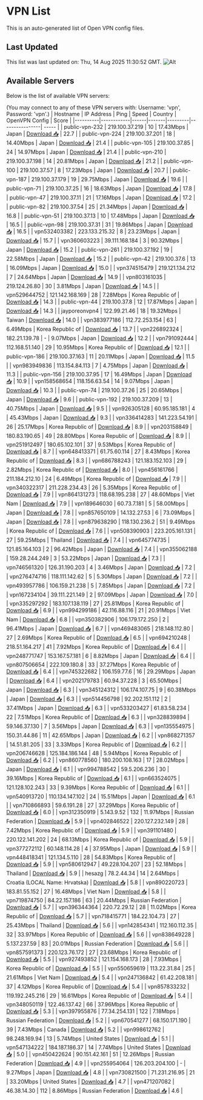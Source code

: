 # VPN List

This is an auto-generated list of Open VPN config files.

## Last Updated

This list was last updated on: Thu, 14 Aug 2025 11:30:52 GMT.
![Alt](https://repobeats.axiom.co/api/embed/186b98318ef1479477931607c1ad7d823f12451f.svg "Repobeats analytics image")

## Available Servers

Below is the list of available VPN servers:

(You may connect to any of these VPN servers with: Username: 'vpn', Password: 'vpn'.)
| Hostname | IP Address | Ping | Speed | Country | OpenVPN Config | Score |
|----------|------------|------|-------|---------|----------------| ----- |
| public-vpn-232 | 219.100.37.219 | 10 | 17.43Mbps | Japan | [Download 📥](./configs/server_0_JP.ovpn) | 22.7 |
| public-vpn-224 | 219.100.37.201 | 18 | 14.40Mbps | Japan | [Download 📥](./configs/server_1_JP.ovpn) | 21.4 |
| public-vpn-105 | 219.100.37.85 | 24 | 14.97Mbps | Japan | [Download 📥](./configs/server_2_JP.ovpn) | 21.4 |
| public-vpn-210 | 219.100.37.198 | 14 | 20.81Mbps | Japan | [Download 📥](./configs/server_3_JP.ovpn) | 21.2 |
| public-vpn-100 | 219.100.37.57 | 8 | 17.23Mbps | Japan | [Download 📥](./configs/server_4_JP.ovpn) | 20.7 |
| public-vpn-187 | 219.100.37.179 | 19 | 29.75Mbps | Japan | [Download 📥](./configs/server_5_JP.ovpn) | 19.6 |
| public-vpn-71 | 219.100.37.25 | 16 | 18.63Mbps | Japan | [Download 📥](./configs/server_6_JP.ovpn) | 17.8 |
| public-vpn-47 | 219.100.37.11 | 21 | 17.16Mbps | Japan | [Download 📥](./configs/server_7_JP.ovpn) | 17.2 |
| public-vpn-82 | 219.100.37.54 | 25 | 21.34Mbps | Japan | [Download 📥](./configs/server_8_JP.ovpn) | 16.8 |
| public-vpn-51 | 219.100.37.13 | 10 | 17.48Mbps | Japan | [Download 📥](./configs/server_9_JP.ovpn) | 16.5 |
| public-vpn-98 | 219.100.37.31 | 31 | 19.86Mbps | Japan | [Download 📥](./configs/server_10_JP.ovpn) | 16.5 |
| vpn532403382 | 223.133.215.32 | 8 | 23.23Mbps | Japan | [Download 📥](./configs/server_11_JP.ovpn) | 15.7 |
| vpn360603223 | 39.111.168.184 | 3 | 90.32Mbps | Japan | [Download 📥](./configs/server_12_JP.ovpn) | 15.2 |
| public-vpn-261 | 219.100.37.192 | 19 | 22.58Mbps | Japan | [Download 📥](./configs/server_13_JP.ovpn) | 15.2 |
| public-vpn-42 | 219.100.37.6 | 13 | 16.09Mbps | Japan | [Download 📥](./configs/server_14_JP.ovpn) | 15.0 |
| vpn374515479 | 219.121.134.212 | 7 | 24.64Mbps | Japan | [Download 📥](./configs/server_15_JP.ovpn) | 14.9 |
| vpn803161035 | 219.124.26.80 | 30 | 3.81Mbps | Japan | [Download 📥](./configs/server_16_JP.ovpn) | 14.5 |
| vpn529644752 | 121.142.168.169 | 28 | 7.28Mbps | Korea Republic of | [Download 📥](./configs/server_17_KR.ovpn) | 14.3 |
| public-vpn-44 | 219.100.37.8 | 12 | 17.87Mbps | Japan | [Download 📥](./configs/server_18_JP.ovpn) | 14.3 |
| jayporeonvpn4 | 122.99.21.46 | 18 | 19.32Mbps | Taiwan | [Download 📥](./configs/server_19_TW.ovpn) | 14.0 |
| vpn383977186 | 112.72.253.154 | 63 | 6.49Mbps | Korea Republic of | [Download 📥](./configs/server_20_KR.ovpn) | 13.7 |
| vpn226892324 | 182.21.139.78 | - | 9.07Mbps | Japan | [Download 📥](./configs/server_21_JP.ovpn) | 12.2 |
| vpn791092444 | 112.168.51.140 | 29 | 10.95Mbps | Korea Republic of | [Download 📥](./configs/server_22_KR.ovpn) | 12.1 |
| public-vpn-186 | 219.100.37.163 | 11 | 20.11Mbps | Japan | [Download 📥](./configs/server_23_JP.ovpn) | 11.5 |
| vpn983949836 | 113.154.84.113 | 7 | 4.75Mbps | Japan | [Download 📥](./configs/server_24_JP.ovpn) | 11.3 |
| public-vpn-156 | 219.100.37.95 | 17 | 16.49Mbps | Japan | [Download 📥](./configs/server_25_JP.ovpn) | 10.9 |
| vpn158568654 | 118.156.63.54 | 14 | 9.07Mbps | Japan | [Download 📥](./configs/server_26_JP.ovpn) | 10.3 |
| public-vpn-74 | 219.100.37.26 | 25 | 20.65Mbps | Japan | [Download 📥](./configs/server_27_JP.ovpn) | 9.6 |
| public-vpn-192 | 219.100.37.209 | 13 | 40.75Mbps | Japan | [Download 📥](./configs/server_28_JP.ovpn) | 9.5 |
| vpn926305128 | 60.95.185.181 | 4 | 45.43Mbps | Japan | [Download 📥](./configs/server_29_JP.ovpn) | 9.3 |
| vpn336414283 | 141.223.54.191 | 26 | 25.17Mbps | Korea Republic of | [Download 📥](./configs/server_30_KR.ovpn) | 8.9 |
| vpn203158849 | 180.83.190.65 | 49 | 28.80Mbps | Korea Republic of | [Download 📥](./configs/server_31_KR.ovpn) | 8.9 |
| vpn251912497 | 180.65.102.101 | 37 | 9.53Mbps | Korea Republic of | [Download 📥](./configs/server_32_KR.ovpn) | 8.7 |
| vpn648413371 | 61.75.60.114 | 27 | 8.43Mbps | Korea Republic of | [Download 📥](./configs/server_33_KR.ovpn) | 8.3 |
| vpn686788243 | 121.183.152.103 | 29 | 2.82Mbps | Korea Republic of | [Download 📥](./configs/server_34_KR.ovpn) | 8.0 |
| vpn456161766 | 211.184.212.10 | 24 | 6.49Mbps | Korea Republic of | [Download 📥](./configs/server_35_KR.ovpn) | 7.9 |
| vpn340322317 | 211.228.234.43 | 26 | 5.35Mbps | Korea Republic of | [Download 📥](./configs/server_36_KR.ovpn) | 7.9 |
| vpn864131273 | 118.68.195.238 | 27 | 48.60Mbps | Viet Nam | [Download 📥](./configs/server_37_VN.ovpn) | 7.9 |
| vpn189646030 | 60.73.7.181 | 5 | 58.00Mbps | Japan | [Download 📥](./configs/server_38_JP.ovpn) | 7.8 |
| vpn857650109 | 14.132.27.53 | 6 | 73.09Mbps | Japan | [Download 📥](./configs/server_39_JP.ovpn) | 7.8 |
| vpn879638290 | 118.130.236.2 | 51 | 9.49Mbps | Korea Republic of | [Download 📥](./configs/server_40_KR.ovpn) | 7.6 |
| vpn508390903 | 223.205.161.131 | 27 | 59.25Mbps | Thailand | [Download 📥](./configs/server_41_TH.ovpn) | 7.4 |
| vpn645774735 | 121.85.164.103 | 2 | 96.42Mbps | Japan | [Download 📥](./configs/server_42_JP.ovpn) | 7.4 |
| vpn355062188 | 159.28.244.249 | 3 | 53.22Mbps | Japan | [Download 📥](./configs/server_43_JP.ovpn) | 7.3 |
| vpn746561320 | 126.31.190.203 | 4 | 3.46Mbps | Japan | [Download 📥](./configs/server_44_JP.ovpn) | 7.2 |
| vpn276474716 | 118.111.142.62 | 5 | 5.30Mbps | Japan | [Download 📥](./configs/server_45_JP.ovpn) | 7.2 |
| vpn493957786 | 106.159.21.238 | 5 | 7.85Mbps | Japan | [Download 📥](./configs/server_46_JP.ovpn) | 7.2 |
| vpn167234104 | 39.111.221.149 | 2 | 97.09Mbps | Japan | [Download 📥](./configs/server_47_JP.ovpn) | 7.0 |
| vpn335297292 | 183.107.138.119 | 27 | 25.81Mbps | Korea Republic of | [Download 📥](./configs/server_48_KR.ovpn) | 6.9 |
| vpn994299186 | 42.116.88.116 | 21 | 20.91Mbps | Viet Nam | [Download 📥](./configs/server_49_VN.ovpn) | 6.8 |
| vpn350382906 | 106.179.172.250 | 2 | 96.41Mbps | Japan | [Download 📥](./configs/server_50_JP.ovpn) | 6.7 |
| vpn469483065 | 218.148.112.80 | 27 | 2.69Mbps | Korea Republic of | [Download 📥](./configs/server_51_KR.ovpn) | 6.5 |
| vpn694210248 | 218.51.164.217 | 41 | 7.92Mbps | Korea Republic of | [Download 📥](./configs/server_52_KR.ovpn) | 6.4 |
| vpn248771747 | 153.167.57.181 | 6 | 8.82Mbps | Japan | [Download 📥](./configs/server_53_JP.ovpn) | 6.4 |
| vpn807506654 | 222.109.180.8 | 33 | 37.27Mbps | Korea Republic of | [Download 📥](./configs/server_54_KR.ovpn) | 6.4 |
| vpn745322682 | 106.159.77.6 | 16 | 29.29Mbps | Japan | [Download 📥](./configs/server_55_JP.ovpn) | 6.4 |
| vpn202179783 | 60.94.37.228 | 3 | 65.50Mbps | Japan | [Download 📥](./configs/server_56_JP.ovpn) | 6.3 |
| vpn345124312 | 106.174.107.75 | 9 | 60.38Mbps | Japan | [Download 📥](./configs/server_57_JP.ovpn) | 6.3 |
| vpn514456798 | 92.202.151.112 | 2 | 37.41Mbps | Japan | [Download 📥](./configs/server_58_JP.ovpn) | 6.3 |
| vpn533203427 | 61.83.58.234 | 22 | 7.51Mbps | Korea Republic of | [Download 📥](./configs/server_59_KR.ovpn) | 6.3 |
| vpn328839894 | 59.146.37.130 | 7 | 3.56Mbps | Japan | [Download 📥](./configs/server_60_JP.ovpn) | 6.3 |
| vpn135554975 | 150.31.44.86 | 11 | 42.65Mbps | Japan | [Download 📥](./configs/server_61_JP.ovpn) | 6.2 |
| vpn868271357 | 14.51.81.205 | 33 | 3.33Mbps | Korea Republic of | [Download 📥](./configs/server_62_KR.ovpn) | 6.2 |
| vpn206746628 | 125.184.186.144 | 48 | 5.94Mbps | Korea Republic of | [Download 📥](./configs/server_63_KR.ovpn) | 6.2 |
| vpn860778560 | 180.200.108.163 | 17 | 28.02Mbps | Japan | [Download 📥](./configs/server_64_JP.ovpn) | 6.1 |
| vpn994788542 | 59.5.206.236 | 30 | 39.16Mbps | Korea Republic of | [Download 📥](./configs/server_65_KR.ovpn) | 6.1 |
| vpn663524075 | 121.128.102.243 | 33 | 9.39Mbps | Korea Republic of | [Download 📥](./configs/server_66_KR.ovpn) | 6.1 |
| vpn540913720 | 110.134.147.102 | 24 | 15.51Mbps | Japan | [Download 📥](./configs/server_67_JP.ovpn) | 6.1 |
| vpn710866893 | 59.6.191.28 | 27 | 37.29Mbps | Korea Republic of | [Download 📥](./configs/server_68_KR.ovpn) | 6.0 |
| vpn312350919 | 5.143.9.52 | 132 | 11.97Mbps | Russian Federation | [Download 📥](./configs/server_69_RU.ovpn) | 5.9 |
| vpn402846522 | 220.127.232.149 | 28 | 7.42Mbps | Korea Republic of | [Download 📥](./configs/server_70_KR.ovpn) | 5.9 |
| vpn391101480 | 220.122.141.202 | 24 | 68.13Mbps | Korea Republic of | [Download 📥](./configs/server_71_KR.ovpn) | 5.9 |
| vpn377272112 | 60.148.114.28 | 4 | 37.95Mbps | Japan | [Download 📥](./configs/server_72_JP.ovpn) | 5.9 |
| vpn448418341 | 121.134.5.110 | 28 | 54.83Mbps | Korea Republic of | [Download 📥](./configs/server_73_KR.ovpn) | 5.9 |
| vpn580612947 | 49.228.104.207 | 23 | 52.18Mbps | Thailand | [Download 📥](./configs/server_74_TH.ovpn) | 5.9 |
| hesazg | 78.2.44.34 | 14 | 2.64Mbps | Croatia (LOCAL Name: Hrvatska) | [Download 📥](./configs/server_75_HR.ovpn) | 5.8 |
| vpn890220723 | 183.81.55.152 | 27 | 16.48Mbps | Viet Nam | [Download 📥](./configs/server_76_VN.ovpn) | 5.8 |
| vpn719874750 | 84.22.157.186 | 63 | 20.44Mbps | Russian Federation | [Download 📥](./configs/server_77_RU.ovpn) | 5.7 |
| vpn396344364 | 220.72.29.12 | 28 | 11.02Mbps | Korea Republic of | [Download 📥](./configs/server_78_KR.ovpn) | 5.7 |
| vpn718415771 | 184.22.104.73 | 27 | 25.43Mbps | Thailand | [Download 📥](./configs/server_79_TH.ovpn) | 5.6 |
| vpn142854341 | 112.160.112.35 | 32 | 33.97Mbps | Korea Republic of | [Download 📥](./configs/server_80_KR.ovpn) | 5.6 |
| vpn838649228 | 5.137.237.59 | 83 | 20.01Mbps | Russian Federation | [Download 📥](./configs/server_81_RU.ovpn) | 5.6 |
| vpn857591373 | 220.123.76.172 | 27 | 23.68Mbps | Korea Republic of | [Download 📥](./configs/server_82_KR.ovpn) | 5.5 |
| vpn927493852 | 121.154.168.173 | 28 | 7.93Mbps | Korea Republic of | [Download 📥](./configs/server_83_KR.ovpn) | 5.5 |
| vpn550659619 | 113.22.31.84 | 25 | 21.61Mbps | Viet Nam | [Download 📥](./configs/server_84_VN.ovpn) | 5.4 |
| vpn247136842 | 61.42.208.181 | 37 | 4.12Mbps | Korea Republic of | [Download 📥](./configs/server_85_KR.ovpn) | 5.4 |
| vpn857833232 | 119.192.245.216 | 29 | 16.61Mbps | Korea Republic of | [Download 📥](./configs/server_86_KR.ovpn) | 5.4 |
| vpn348050119 | 122.46.137.42 | 66 | 37.96Mbps | Korea Republic of | [Download 📥](./configs/server_87_KR.ovpn) | 5.3 |
| vpn397955876 | 77.34.254.131 | 122 | 7.18Mbps | Russian Federation | [Download 📥](./configs/server_88_RU.ovpn) | 5.2 |
| vpn670541277 | 68.150.171.190 | 39 | 7.43Mbps | Canada | [Download 📥](./configs/server_89_CA.ovpn) | 5.2 |
| vpn998612762 | 98.248.169.94 | 13 | 5.74Mbps | United States | [Download 📥](./configs/server_90_US.ovpn) | 5.1 |
| vpn547134222 | 184.187.186.37 | 14 | 7.74Mbps | United States | [Download 📥](./configs/server_91_US.ovpn) | 5.0 |
| vpn450422624 | 90.151.42.161 | 51 | 12.26Mbps | Russian Federation | [Download 📥](./configs/server_92_RU.ovpn) | 4.9 |
| vpn255954064 | 126.203.204.100 | - | 9.27Mbps | Japan | [Download 📥](./configs/server_93_JP.ovpn) | 4.8 |
| vpn730821500 | 71.231.216.95 | 21 | 33.20Mbps | United States | [Download 📥](./configs/server_94_US.ovpn) | 4.7 |
| vpn471207082 | 46.38.14.30 | 112 | 8.86Mbps | Russian Federation | [Download 📥](./configs/server_95_RU.ovpn) | 4.6 |
